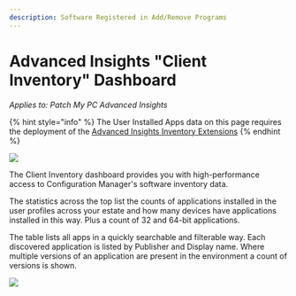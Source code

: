 ```yaml
---
description: Software Registered in Add/Remove Programs
---
```


# Advanced Insights "Client Inventory" Dashboard

_Applies to: Patch My PC Advanced Insights_

{% hint style="info" %}
The User Installed Apps data on this page requires the deployment of the  [Advanced Insights Inventory Extensions](../../advanced-insights-inventory-extensions/)
{% endhint %}

![](/_images/image-%281546%29.png-"Client-Inventory-Dashboard" "")

The Client Inventory dashboard provides you with high-performance access to Configuration Manager's software inventory data.&#x20;

The statistics across the top list the counts of applications installed in the user profiles across your estate and how many devices have applications installed in this way. Plus a count of 32 and 64-bit applications.

The table lists all apps in a quickly searchable and filterable way. Each discovered application is listed by Publisher and Display name. Where multiple versions of an application are present in the environment a count of versions is shown.

![](/_images/image-%281549%29.png-"Applying-a-Filter-to-the-Publisher-column" "")
